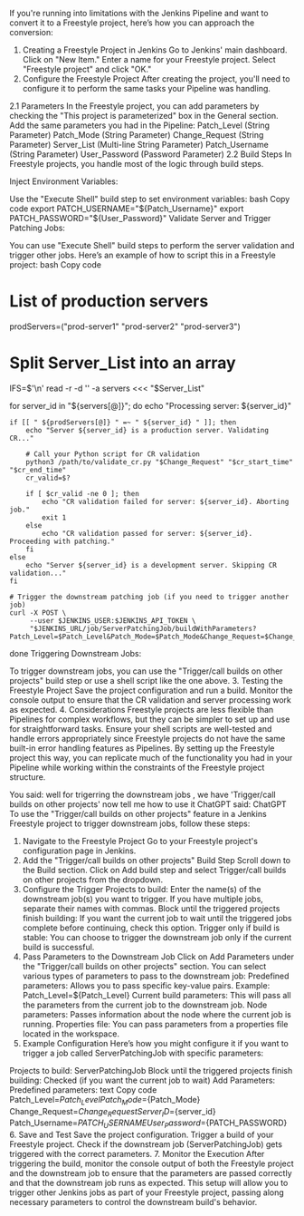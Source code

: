 If you're running into limitations with the Jenkins Pipeline and want to convert it to a Freestyle project, here’s how you can approach the conversion:

1. Creating a Freestyle Project in Jenkins
Go to Jenkins' main dashboard.
Click on "New Item."
Enter a name for your Freestyle project.
Select "Freestyle project" and click "OK."
2. Configure the Freestyle Project
After creating the project, you'll need to configure it to perform the same tasks your Pipeline was handling.

2.1 Parameters
In the Freestyle project, you can add parameters by checking the "This project is parameterized" box in the General section.
Add the same parameters you had in the Pipeline:
Patch_Level (String Parameter)
Patch_Mode (String Parameter)
Change_Request (String Parameter)
Server_List (Multi-line String Parameter)
Patch_Username (String Parameter)
User_Password (Password Parameter)
2.2 Build Steps
In Freestyle projects, you handle most of the logic through build steps.

Inject Environment Variables:

Use the "Execute Shell" build step to set environment variables:
bash
Copy code
export PATCH_USERNAME="${Patch_Username}"
export PATCH_PASSWORD="${User_Password}"
Validate Server and Trigger Patching Jobs:

You can use "Execute Shell" build steps to perform the server validation and trigger other jobs. Here’s an example of how to script this in a Freestyle project:
bash
Copy code
# List of production servers
prodServers=("prod-server1" "prod-server2" "prod-server3")

# Split Server_List into an array
IFS=$'\n' read -r -d '' -a servers <<< "$Server_List"

for server_id in "${servers[@]}"; do
    echo "Processing server: ${server_id}"

    if [[ " ${prodServers[@]} " =~ " ${server_id} " ]]; then
        echo "Server ${server_id} is a production server. Validating CR..."

        # Call your Python script for CR validation
        python3 /path/to/validate_cr.py "$Change_Request" "$cr_start_time" "$cr_end_time"
        cr_valid=$?

        if [ $cr_valid -ne 0 ]; then
            echo "CR validation failed for server: ${server_id}. Aborting job."
            exit 1
        else
            echo "CR validation passed for server: ${server_id}. Proceeding with patching."
        fi
    else
        echo "Server ${server_id} is a development server. Skipping CR validation..."
    fi

    # Trigger the downstream patching job (if you need to trigger another job)
    curl -X POST \
         --user $JENKINS_USER:$JENKINS_API_TOKEN \
         "$JENKINS_URL/job/ServerPatchingJob/buildWithParameters?Patch_Level=$Patch_Level&Patch_Mode=$Patch_Mode&Change_Request=$Change_Request&Server_ID=$server_id&Patch_Username=$PATCH_USERNAME&User_Password=$PATCH_PASSWORD"
done
Triggering Downstream Jobs:

To trigger downstream jobs, you can use the "Trigger/call builds on other projects" build step or use a shell script like the one above.
3. Testing the Freestyle Project
Save the project configuration and run a build.
Monitor the console output to ensure that the CR validation and server processing work as expected.
4. Considerations
Freestyle projects are less flexible than Pipelines for complex workflows, but they can be simpler to set up and use for straightforward tasks.
Ensure your shell scripts are well-tested and handle errors appropriately since Freestyle projects do not have the same built-in error handling features as Pipelines.
By setting up the Freestyle project this way, you can replicate much of the functionality you had in your Pipeline while working within the constraints of the Freestyle project structure.






You said:
well for trigerring the downstream jobs , we have 'Trigger/call builds on other projects'
now tell me how to use it
ChatGPT said:
ChatGPT
To use the "Trigger/call builds on other projects" feature in a Jenkins Freestyle project to trigger downstream jobs, follow these steps:

1. Navigate to the Freestyle Project
Go to your Freestyle project's configuration page in Jenkins.
2. Add the "Trigger/call builds on other projects" Build Step
Scroll down to the Build section.
Click on Add build step and select Trigger/call builds on other projects from the dropdown.
3. Configure the Trigger
Projects to build: Enter the name(s) of the downstream job(s) you want to trigger. If you have multiple jobs, separate their names with commas.
Block until the triggered projects finish building: If you want the current job to wait until the triggered jobs complete before continuing, check this option.
Trigger only if build is stable: You can choose to trigger the downstream job only if the current build is successful.
4. Pass Parameters to the Downstream Job
Click on Add Parameters under the "Trigger/call builds on other projects" section.
You can select various types of parameters to pass to the downstream job:
Predefined parameters: Allows you to pass specific key-value pairs. Example: Patch_Level=${Patch_Level}
Current build parameters: This will pass all the parameters from the current job to the downstream job.
Node parameters: Passes information about the node where the current job is running.
Properties file: You can pass parameters from a properties file located in the workspace.
5. Example Configuration
Here’s how you might configure it if you want to trigger a job called ServerPatchingJob with specific parameters:

Projects to build: ServerPatchingJob
Block until the triggered projects finish building: Checked (if you want the current job to wait)
Add Parameters:
Predefined parameters:
text
Copy code
Patch_Level=${Patch_Level}
Patch_Mode=${Patch_Mode}
Change_Request=${Change_Request}
Server_ID=${server_id}
Patch_Username=${PATCH_USERNAME}
User_Password=${PATCH_PASSWORD}
6. Save and Test
Save the project configuration.
Trigger a build of your Freestyle project.
Check if the downstream job (ServerPatchingJob) gets triggered with the correct parameters.
7. Monitor the Execution
After triggering the build, monitor the console output of both the Freestyle project and the downstream job to ensure that the parameters are passed correctly and that the downstream job runs as expected.
This setup will allow you to trigger other Jenkins jobs as part of your Freestyle project, passing along necessary parameters to control the downstream build's behavior.